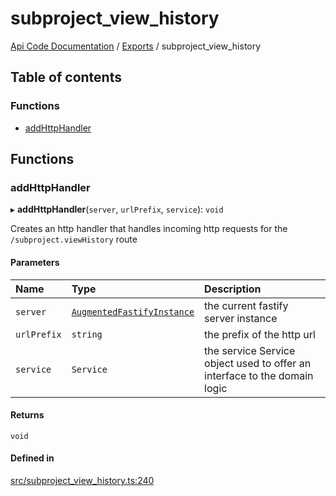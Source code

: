 # subproject\_view\_history
 
[Api Code Documentation](../README.md) / [Exports](../modules.md) / subproject\_view\_history

## Table of contents

### Functions

- [addHttpHandler](subproject_view_history.md#addhttphandler)

## Functions

### addHttpHandler

▸ **addHttpHandler**(`server`, `urlPrefix`, `service`): `void`

Creates an http handler that handles incoming http requests for the `/subproject.viewHistory` route

#### Parameters

| Name | Type | Description |
| :------ | :------ | :------ |
| `server` | [`AugmentedFastifyInstance`](../interfaces/types.AugmentedFastifyInstance.md) | the current fastify server instance |
| `urlPrefix` | `string` | the prefix of the http url |
| `service` | `Service` | the service Service object used to offer an interface to the domain logic |

#### Returns

`void`

#### Defined in

[src/subproject_view_history.ts:240](https://github.com/openkfw/TruBudget/blob/26ade46/api/src/subproject_view_history.ts#L240)
